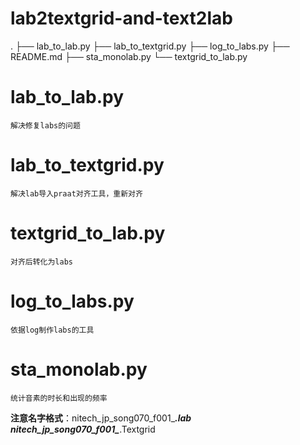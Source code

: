 # lab2textgrid-and-text2lab
.
├── lab_to_lab.py
├── lab_to_textgrid.py
├── log_to_labs.py
├── README.md
├── sta_monolab.py
└── textgrid_to_lab.py
# lab_to_lab.py
```
解决修复labs的问题
```
# lab_to_textgrid.py
```
解决lab导入praat对齐工具，重新对齐
```
# textgrid_to_lab.py
```
对齐后转化为labs
```
# log_to_labs.py
```
依据log制作labs的工具
```
# sta_monolab.py
```
统计音素的时长和出现的频率
```
**注意名字格式**：nitech_jp_song070_f001_***.lab 
                nitech_jp_song070_f001_***.Textgrid
                
